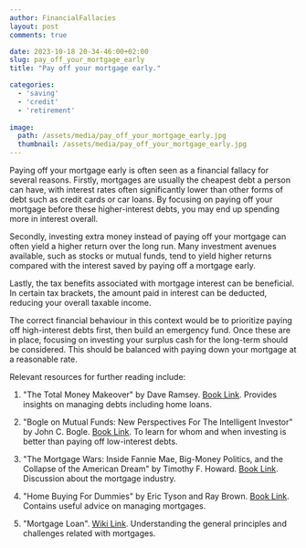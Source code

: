 ```yaml
---
author: FinancialFallacies
layout: post
comments: true

date: 2023-10-18 20-34-46:00+02:00  
slug: pay_off_your_mortgage_early
title: "Pay off your mortgage early."

categories:
  - 'saving'
  - 'credit'
  - 'retirement'
  
image:
  path: /assets/media/pay_off_your_mortgage_early.jpg
  thumbnail: /assets/media/pay_off_your_mortgage_early.jpg
---
```


Paying off your mortgage early is often seen as a financial fallacy for several reasons. Firstly, mortgages are usually the cheapest debt a person can have, with interest rates often significantly lower than other forms of debt such as credit cards or car loans. By focusing on paying off your mortgage before these higher-interest debts, you may end up spending more in interest overall.

Secondly, investing extra money instead of paying off your mortgage can often yield a higher return over the long run. Many investment avenues available, such as stocks or mutual funds, tend to yield higher returns compared with the interest saved by paying off a mortgage early.

Lastly, the tax benefits associated with mortgage interest can be beneficial. In certain tax brackets, the amount paid in interest can be deducted, reducing your overall taxable income.

The correct financial behaviour in this context would be to prioritize paying off high-interest debts first, then build an emergency fund. Once these are in place, focusing on investing your surplus cash for the long-term should be considered. This should be balanced with paying down your mortgage at a reasonable rate.

Relevant resources for further reading include:

1. "The Total Money Makeover" by Dave Ramsey. [Book Link](https://www.amazon.com/Total-Money-Makeover-Classic-Financial/dp/1595555277).
Provides insights on managing debts including home loans.

2. "Bogle on Mutual Funds: New Perspectives For The Intelligent Investor" by John C. Bogle. [Book Link](https://www.amazon.com/Bogle-Mutual-Funds-Perspectives-Intelligent/dp/111908833X).
To learn for whom and when investing is better than paying off low-interest debts.

3. "The Mortgage Wars: Inside Fannie Mae, Big-Money Politics, and the Collapse of the American Dream" by Timothy F. Howard. [Book Link](https://www.amazon.com/Mortgage-Wars-Big-Money-Politics-Collapse/dp/0071821090).
Discussion about the mortgage industry.

4. "Home Buying For Dummies" by Eric Tyson and Ray Brown. [Book Link](https://www.amazon.com/Home-Buying-Dummies-Eric-Tyson/dp/0470453656).
Contains useful advice on managing mortgages.

6. "Mortgage Loan". [Wiki Link](https://en.wikipedia.org/wiki/Mortgage_loan). 
Understanding the general principles and challenges related with mortgages.
